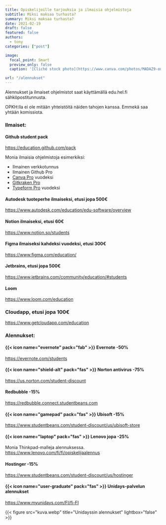 ```yaml
---
title: Opiskelijoille tarjouksia ja ilmaisia ohjelmistoja
subtitle: Miksi maksaa turhasta?
summary: Miksi maksaa turhasta?
date: 2021-02-19
draft: false
featured: false
authors:
  - tony
categories: ["post"]

image:
  focal_point: Smart
  preview_only: false
  caption: '[Cliché stock photo](https://www.canva.com/photos/MADAZ9-ouLc-student-looking-at-money/)'

url: "/alennukset"
---
```

Alennukset ja ilmaiset ohjelmistot saat käyttämällä edu.hel.fi sähköpostitunnusta.

OPKH:lla ei ole mitään yhteistöitä näiden tahojen kanssa. Emmekä saa yhtään komissiota.

### Ilmaiset:

#### Github student pack
https://education.github.com/pack

Monia ilmaisia ohjelmistoja esimerkiksi:

* Ilmainen verkkotunnus
* Ilmainen Github Pro
* [Canva Pro](https://www.canva.com/pro/) vuodeksi
* [Gitkraken Pro](https://www.gitkraken.com/github-student-developer-pack)
* [Typeform Pro](https://www.typeform.com/pricing/) vuodeksi

#### Autodesk tuoteperhe ilmaiseksi, etusi jopa 500€
https://www.autodesk.com/education/edu-software/overview

#### Notion ilmaiseksi, etusi 60€
https://www.notion.so/students

#### Figma ilmaiseksi kahdeksi vuodeksi, etusi 300€
https://www.figma.com/education/

#### Jetbrains, etusi jopa 500€
https://www.jetbrains.com/community/education/#students

#### Loom
https://www.loom.com/education

### Cloudapp, etusi jopa 100€
https://www.getcloudapp.com/education 

### Alennukset:

#### {{< icon name="evernote" pack="fab" >}} Evernote -50%

https://evernote.com/students

#### {{< icon name="shield-alt" pack="fas" >}} Norton antivirus -75%

https://us.norton.com/student-discount

#### Redbubble -15%
https://redbubble.connect.studentbeans.com

#### {{< icon name="gamepad" pack="fas" >}} Ubisoft -15%
https://www.studentbeans.com/student-discount/us/ubisoft-store

#### {{< icon name="laptop" pack="fas" >}} Lenovo jopa -25%
Monia Thinkpad-malleja alennuksessa.
https://www.lenovo.com/fi/fi/opiskelijaalennus

#### Hostinger -15%
https://www.studentbeans.com/student-discount/us/hostinger

#### {{< icon name="user-graduate" pack="fas" >}} Unidays-palvelun alennukset

https://www.myunidays.com/FI/fi-FI

{{< figure src="kuva.webp" title="Unidayssin alennukset" lightbox="false" >}}